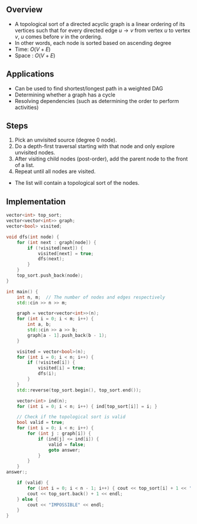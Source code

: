 ## Overview
- A topological sort of a directed acyclic graph is a linear ordering of its vertices such that for every directed edge $u\to v$ from vertex $u$ to vertex $v$,  $u$  comes before $v$ in the ordering.
- In other words, each node is sorted based on ascending degree
- Time: $O(V + E)$
- Space : $O(V + E)$
## Applications
- Can be used to find shortest/longest path in a weighted DAG
- Determining whether a graph has a cycle
- Resolving dependencies (such as determining the order to perform activities)
## Steps
1. Pick an unvisited source (degree 0 node).
2. Do a depth-first traversal starting with that node and only explore unvisited nodes.
3. After visiting child nodes (post-order), add the parent node to the front of a list. 
4. Repeat until all nodes are visited.
- The list will contain a topological sort of the nodes.

## Implementation
```c++
vector<int> top_sort;
vector<vector<int>> graph;
vector<bool> visited;

void dfs(int node) {
	for (int next : graph[node]) {
		if (!visited[next]) {
			visited[next] = true;
			dfs(next);
		}
	}
	top_sort.push_back(node);
}

int main() {
	int n, m;  // The number of nodes and edges respectively
	std::cin >> n >> m;

	graph = vector<vector<int>>(n);
	for (int i = 0; i < m; i++) {
		int a, b;
		std::cin >> a >> b;
		graph[a - 1].push_back(b - 1);
	}

	visited = vector<bool>(n);
	for (int i = 0; i < n; i++) {
		if (!visited[i]) {
			visited[i] = true;
			dfs(i);
		}
	}
	std::reverse(top_sort.begin(), top_sort.end());

	vector<int> ind(n);
	for (int i = 0; i < n; i++) { ind[top_sort[i]] = i; }

	// Check if the topological sort is valid
	bool valid = true;
	for (int i = 0; i < n; i++) {
		for (int j : graph[i]) {
			if (ind[j] <= ind[i]) {
				valid = false;
				goto answer;
			}
		}
	}
answer:;

	if (valid) {
		for (int i = 0; i < n - 1; i++) { cout << top_sort[i] + 1 << ' '; }
		cout << top_sort.back() + 1 << endl;
	} else {
		cout << "IMPOSSIBLE" << endl;
	}
}

```